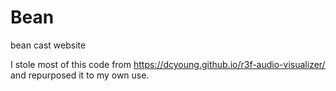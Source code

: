# Bean  

bean cast website 




I stole most of this code from https://dcyoung.github.io/r3f-audio-visualizer/ and repurposed it to my own use.
